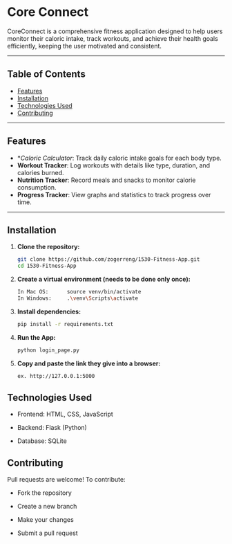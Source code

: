# Core Connect 
CoreConnect is a comprehensive fitness application designed to help users monitor their caloric intake, track workouts, and achieve their health goals efficiently, keeping the user motivated and consistent.

---

##  Table of Contents
- [Features](#features)
- [Installation](#installation)
- [Technologies Used](#technologies-used)
- [Contributing](#contributing)

---

##  Features

- **Caloric Calculator*: Track daily caloric intake goals for each body type.
- **Workout Tracker**: Log workouts with details like type, duration, and calories burned.
- **Nutrition Tracker**: Record meals and snacks to monitor calorie consumption.
- **Progress Tracker**: View graphs and statistics to track progress over time.

---

##  Installation

1. **Clone the repository:**
   ```bash
   git clone https://github.com/zogerreng/1530-Fitness-App.git
   cd 1530-Fitness-App

2. **Create a virtual environment (needs to be done only once):**
   ```bash
   In Mac OS:      source venv/bin/activate
   In Windows:     .\venv\Scripts\activate 

3. **Install dependencies:**
   ```bash
   pip install -r requirements.txt
   
3. **Run the App:**
   ```bash
   python login_page.py

4. **Copy and paste the link they give into a browser:**
   ```bash
   ex. http://127.0.0.1:5000

##  Technologies Used
   - Frontend: HTML, CSS, JavaScript
   
   - Backend: Flask (Python)
   
   - Database: SQLite

## Contributing 
Pull requests are welcome! To contribute:

   - Fork the repository

   - Create a new branch

   - Make your changes

   - Submit a pull request
